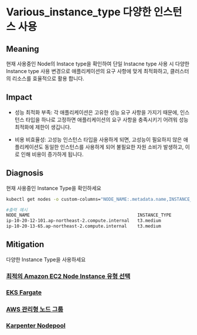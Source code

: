 # **Various_instance_type 다양한 인스턴스 사용**

## Meaning
현재 사용중인 Node의 Instace type을 확인하여 단일 Instacne type 사용 시 다양한 Instance type 사용 변경으로 애플리케이션의 요구 사항에 맞게 최적화하고, 클러스터의 리소스를 효율적으로 활용 합니다.

## Impact
- 성능 최적화 부족: 각 애플리케이션은 고유한 성능 요구 사항을 가지기 때문에, 인스턴스 타입을 하나로 고정하면 애플리케이션의 요구 사항을 충족시키기 어려워 성능 최적화에 제한이 생깁니다.

- 비용 비효율성: 고성능 인스턴스 타입을 사용하게 되면, 고성능이 필요하지 않은 애플리케이션도 동일한 인스턴스를 사용하게 되어 불필요한 자원 소비가 발생하고, 이로 인해 비용이 증가하게 됩니다.


## Diagnosis
현재 사용중인 Instance Type을 확인하세요

```bash
kubectl get nodes -o custom-columns="NODE_NAME:.metadata.name,INSTANCE_TYPE:.metadata.labels.beta\.kubernetes\.io/instance-type"
```
```bash
#출력 예시
NODE_NAME                                         INSTANCE_TYPE
ip-10-20-12-101.ap-northeast-2.compute.internal   t3.medium
ip-10-20-13-65.ap-northeast-2.compute.internal    t3.medium
```

## Mitigation
다양한 Instance Type을 사용하세요

### [최적의 Amazon EC2 Node Instance 유형 선택](https://docs.aws.amazon.com/ko_kr/eks/latest/userguide/choosing-instance-type.html)
### [EKS Fargate](https://docs.aws.amazon.com/ko_kr/eks/latest/userguide/fargate.html)
### [AWS 관리형 노드 그룹](https://docs.aws.amazon.com/ko_kr/eks/latest/userguide/create-managed-node-group.html)
### [Karpenter Nodepool](https://docs.aws.amazon.com/ko_kr/eks/latest/best-practices/karpenter.html)
